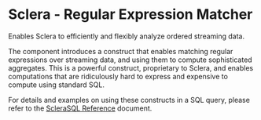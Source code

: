 # Sclera - Regular Expression Matcher

Enables Sclera to efficiently and flexibly analyze ordered streaming data.

The component introduces a construct that enables matching regular expressions over streaming data, and using them to compute sophisticated aggregates. This is a powerful construct, proprietary to Sclera, and enables computations that are ridiculously hard to express and expensive to compute using standard SQL.

For details and examples on using these constructs in a SQL query, please refer to the [ScleraSQL Reference](https://scleradb.com/docs/sclerasql/sqlextordered/) document.
